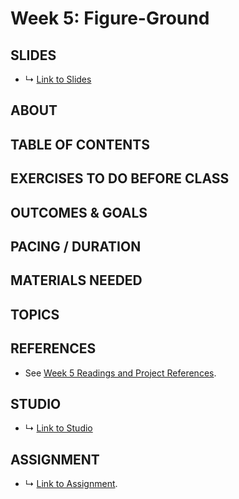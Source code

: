 # Week 5: Figure-Ground

## SLIDES
* ↳ [Link to Slides]()

## ABOUT


<!-- 

* figure-ground:
  * remote sensing, aerial imagery, photography and views from above
  * dronestagram
  * US border, prison system - Josh Begley
  * Jenny odell
  * 
 -->

## TABLE OF CONTENTS


## EXERCISES TO DO BEFORE CLASS


## OUTCOMES & GOALS


## PACING / DURATION



## MATERIALS NEEDED


## TOPICS

## REFERENCES

* See [Week 5 Readings and Project References](../BIBLIOGRAPHY.md#week-05-figure-ground).

## STUDIO

* ↳ [Link to Studio](#)

## ASSIGNMENT

* ↳ [Link to Assignment](../assignments/assignment_05.md).